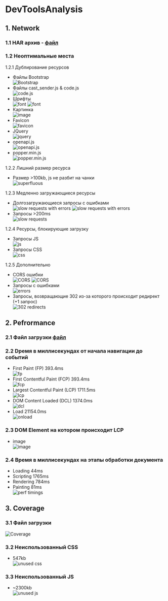 # DevToolsAnalysis

## 1. Network

### 1.1 HAR архив - [файл](https://github.com/timursk/DevToolsAnalysis/raw/main/Network/startHAR.zip)

### 1.2 Неоптимальные места

1.2.1 Дублирование ресурсов

- Файлы Bootstrap <br>
  ![Bootstrap](https://github.com/timursk/DevToolsAnalysis/raw/main/Network/duplicate/duplicate1.png)
- Файлы cast_sender.js & code.js <br>
  ![code.js](https://github.com/timursk/DevToolsAnalysis/raw/main/Network/duplicate/duplicate2.png)
- Шрифты <br>
  ![font](https://github.com/timursk/DevToolsAnalysis/raw/main/Network/duplicate/duplicate3.png)
  ![font](https://github.com/timursk/DevToolsAnalysis/raw/main/Network/duplicate/duplicate6.png)
- Картинка <br>
  ![image](https://github.com/timursk/DevToolsAnalysis/raw/main/Network/duplicate/duplicate4.png)
- Favicon <br>
  ![favicon](https://github.com/timursk/DevToolsAnalysis/raw/main/Network/duplicate/duplicate5.png)
- JQuery <br>
  ![jquery](https://github.com/timursk/DevToolsAnalysis/raw/main/Network/duplicate/duplicate7.png)
- openapi.js <br>
  ![openapi.js](https://github.com/timursk/DevToolsAnalysis/raw/main/Network/duplicate/duplicate8.png)
- popper.min.js <br>
  ![popper.min.js](https://github.com/timursk/DevToolsAnalysis/raw/main/Network/duplicate/duplicate9.png)

1.2.2 Лишний размер ресурса
  - Размер >100kb, js не разбит на чанки <br>
  ![superfluous](https://github.com/timursk/DevToolsAnalysis/raw/main/Network/superfluous/superfluous.png)

1.2.3 Медленно загружающиеся ресурсы
  - Долгозагружающиеся запросы с ошибками <br>
  ![slow requests with errors](https://github.com/timursk/DevToolsAnalysis/raw/main/Network/slow/longtime1.png)
  ![slow requests with errors](https://github.com/timursk/DevToolsAnalysis/raw/main/Network/slow/longtime2.png)
  - Запросы >200ms <br>
  ![slow requests](https://github.com/timursk/DevToolsAnalysis/raw/main/Network/slow/longtime3.png)

1.2.4 Ресурсы, блокирующие загрузку
  - Запросы JS <br>
  ![js](https://github.com/timursk/DevToolsAnalysis/raw/main/Network/blocking/blockingrequest1.png)
  - Запросы CSS <br>
  ![css](https://github.com/timursk/DevToolsAnalysis/raw/main/Network/blocking/blockingrequest2.png)

1.2.5 Дополнительно
  - CORS ошибки <br>
  ![CORS](https:/github.com/timursk/DevToolsAnalysis/raw/main/Network/addendum/extra1.png)
  ![CORS](https://github.com/timursk/DevToolsAnalysis/raw/main/Network/addendum/extra2.png)
  - Запросы с ошибками <br>
  ![errors](https://github.com/timursk/DevToolsAnalysis/raw/main/Network/addendum/extra3.png)
  - Запросы, возвращающие 302 из-за которого происходит редирект (+1 запрос) <br>
  ![302 redirects](https://github.com/timursk/DevToolsAnalysis/raw/main/Network/addendum/extra4.png)

## 2. Pefrormance

### 2.1  Файл загрузки [файл](https://github.com/timursk/DevToolsAnalysis/raw/main/Performance/trace.json)
### 2.2  Dремя в миллисекундах от начала навигации до событий
- First Paint (FP) 393.4ms <br>
![fp](https://github.com/timursk/DevToolsAnalysis/raw/main/Performance/FirstPaint.png)
- First Contentful Paint (FCP) 393.4ms <br>
![fcp](https://github.com/timursk/DevToolsAnalysis/raw/main/Performance/FirstContentfulPaint.png)
- Largest Contentful Paint (LCP) 1711.5ms <br>
![lcp](https://github.com/timursk/DevToolsAnalysis/raw/main/Performance/LargestContentfulPaint.png)
- DOM Content Loaded (DCL) 1374.0ms <br>
![dcl](https://github.com/timursk/DevToolsAnalysis/raw/main/Performance/DomContentLoaded.png)
- Load 21154.0ms <br>
![onload](https://github.com/timursk/DevToolsAnalysis/raw/main/Performance/OnLoad.png)

### 2.3  DOM Element на котором происходит LCP
- image <br>
![image](https://github.com/timursk/DevToolsAnalysis/raw/main/Performance/ElementTriggerLCP.png)

### 2.4 Время в миллисекундах на этапы обработки документа
- Loading 44ms
- Scripting 1765ms
- Rendering 784ms
- Painting 81ms <br>
![perf timings](https://github.com/timursk/DevToolsAnalysis/raw/main/Performance/PerfTimings.png)

## 3. Coverage

### 3.1  Файл загрузки <br>
![Coverage](https://github.com/timursk/DevToolsAnalysis/raw/main/Coverage/CoverageScreen.png)
### 3.2  Неиспользованный CSS
- 547kb <br>
![unused css](https://github.com/timursk/DevToolsAnalysis/raw/main/Coverage/UnusedCSS.png)
### 3.3  Неиспользованный JS
- ~2300kb <br>
![unused js](https://github.com/timursk/DevToolsAnalysis/raw/main/Coverage/UnusedJS.png)